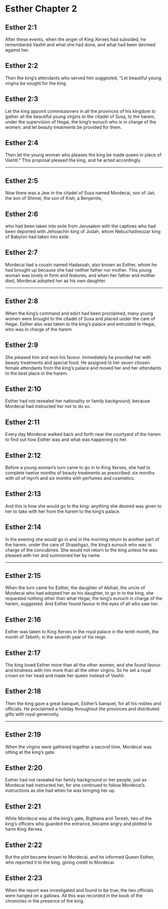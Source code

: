 # Esther Chapter 2

## Esther 2:1

After these events, when the anger of King Xerxes had subsided, he remembered Vashti and what she had done, and what had been decreed against her.

## Esther 2:2

Then the king’s attendants who served him suggested, “Let beautiful young virgins be sought for the king.

## Esther 2:3

Let the king appoint commissioners in all the provinces of his kingdom to gather all the beautiful young virgins to the citadel of Susa, to the harem, under the supervision of Hegai, the king’s eunuch who is in charge of the women; and let beauty treatments be provided for them.

## Esther 2:4

Then let the young woman who pleases the king be made queen in place of Vashti.” This proposal pleased the king, and he acted accordingly.

---

## Esther 2:5

Now there was a Jew in the citadel of Susa named Mordecai, son of Jair, the son of Shimei, the son of Kish, a Benjamite,

## Esther 2:6

who had been taken into exile from Jerusalem with the captives who had been deported with Jehoiachin king of Judah, whom Nebuchadnezzar king of Babylon had taken into exile.

## Esther 2:7

Mordecai had a cousin named Hadassah, also known as Esther, whom he had brought up because she had neither father nor mother. This young woman was lovely in form and features, and when her father and mother died, Mordecai adopted her as his own daughter.

---

## Esther 2:8

When the king’s command and edict had been proclaimed, many young women were brought to the citadel of Susa and placed under the care of Hegai. Esther also was taken to the king’s palace and entrusted to Hegai, who was in charge of the harem.

## Esther 2:9

She pleased him and won his favour. Immediately he provided her with beauty treatments and special food. He assigned to her seven chosen female attendants from the king’s palace and moved her and her attendants to the best place in the harem.

## Esther 2:10

Esther had not revealed her nationality or family background, because Mordecai had instructed her not to do so.

## Esther 2:11

Every day Mordecai walked back and forth near the courtyard of the harem to find out how Esther was and what was happening to her.

## Esther 2:12

Before a young woman’s turn came to go in to King Xerxes, she had to complete twelve months of beauty treatments as prescribed: six months with oil of myrrh and six months with perfumes and cosmetics.

## Esther 2:13

And this is how she would go to the king: anything she desired was given to her to take with her from the harem to the king’s palace.

## Esther 2:14

In the evening she would go in and in the morning return to another part of the harem, under the care of Shaashgaz, the king’s eunuch who was in charge of the concubines. She would not return to the king unless he was pleased with her and summoned her by name.

---

## Esther 2:15

When the turn came for Esther, the daughter of Abihail, the uncle of Mordecai who had adopted her as his daughter, to go in to the king, she requested nothing other than what Hegai, the king’s eunuch in charge of the harem, suggested. And Esther found favour in the eyes of all who saw her.

## Esther 2:16

Esther was taken to King Xerxes in the royal palace in the tenth month, the month of Tebeth, in the seventh year of his reign.

## Esther 2:17

The king loved Esther more than all the other women, and she found favour and kindness with him more than all the other virgins. So he set a royal crown on her head and made her queen instead of Vashti.

## Esther 2:18

Then the king gave a great banquet, Esther’s banquet, for all his nobles and officials. He proclaimed a holiday throughout the provinces and distributed gifts with royal generosity.

---

## Esther 2:19

When the virgins were gathered together a second time, Mordecai was sitting at the king’s gate.

## Esther 2:20

Esther had not revealed her family background or her people, just as Mordecai had instructed her, for she continued to follow Mordecai’s instructions as she had when he was bringing her up.

## Esther 2:21

While Mordecai was at the king’s gate, Bigthana and Teresh, two of the king’s officers who guarded the entrance, became angry and plotted to harm King Xerxes.

## Esther 2:22

But the plot became known to Mordecai, and he informed Queen Esther, who reported it to the king, giving credit to Mordecai.

## Esther 2:23

When the report was investigated and found to be true, the two officials were hanged on a gallows. All this was recorded in the book of the chronicles in the presence of the king.
